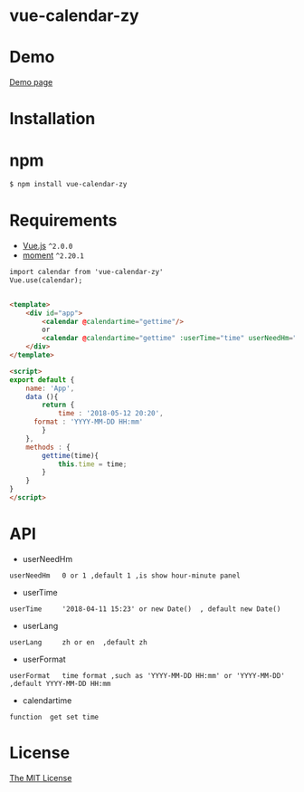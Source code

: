 # vue-calendar-zy


# Demo

[Demo page](https://jiuyekafei.github.io/vue-calendar/index.html) 



# Installation
# npm

```html
$ npm install vue-calendar-zy
```


# Requirements

- [Vue.js](https://github.com/vuejs/vue) `^2.0.0`
- [moment](https://github.com/moment/moment) `^2.20.1`

```html
import calendar from 'vue-calendar-zy'
Vue.use(calendar);


<template>
	<div id="app">
		<calendar @calendartime="gettime"/>
		or
		<calendar @calendartime="gettime" :userTime="time" userNeedHm="1" :userFormat="format" userLang="zh"/>
	</div>
</template>

<script>
export default {
	name: 'App',
	data (){
		return {
			time : '2018-05-12 20:20',
      format : 'YYYY-MM-DD HH:mm'
		}
	},
	methods : {
		gettime(time){
			this.time = time;
		}
	}
}
</script>
```


# API  
* userNeedHm  
```
userNeedHm   0 or 1 ,default 1 ,is show hour-minute panel
```
* userTime  
```
userTime     '2018-04-11 15:23' or new Date()  , default new Date()   
```
* userLang 
```
userLang     zh or en  ,default zh
```
* userFormat
```
userFormat   time format ,such as 'YYYY-MM-DD HH:mm' or 'YYYY-MM-DD' ,default YYYY-MM-DD HH:mm
```
* calendartime
```
function  get set time
```

# License

[The MIT License](http://opensource.org/licenses/MIT)
